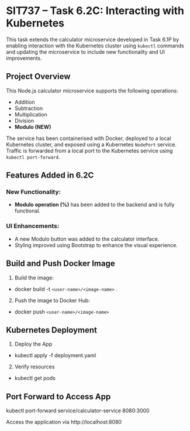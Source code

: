 # SIT737 – Task 6.2C: Interacting with Kubernetes

This task extends the calculator microservice developed in Task 6.1P by enabling interaction with the Kubernetes cluster using `kubectl` commands and updating the microservice to include new functionality and UI improvements.

## Project Overview

This Node.js calculator microservice supports the following operations:

- Addition
- Subtraction
- Multiplication
- Division
- **Modulo (NEW)**

The service has been containerised with Docker, deployed to a local Kubernetes cluster, and exposed using a Kubernetes `NodePort` service. Traffic is forwarded from a local port to the Kubernetes service using `kubectl port-forward`.

## Features Added in 6.2C

### New Functionality:
- **Modulo operation (%)** has been added to the backend and is fully functional.

### UI Enhancements:
- A new Modulo button was added to the calculator interface.
- Styling improved using Bootstrap to enhance the visual experience.

## Build and Push Docker Image

1. Build the image:
- docker build -t `<user-name>/<image-name>` .

2. Push the image to Docker Hub:
- docker push `<user-name>/<image-name>`

## Kubernetes Deployment

1. Deploy the App
- kubectl apply -f deployment.yaml

2. Verify resources
- kubectl get pods

## Port Forward to Access App
kubectl port-forward service/calculator-service 8080:3000


Access the application via http://localhost:8080


